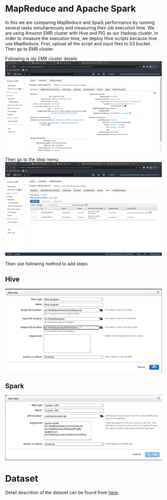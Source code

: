 # MapReduce and Apache Spark
In this we are comparing MapReduce and Spark performance by running several tasks simultaneously and measuring their job execution time. We are using Amazon EMR cluster with Hive and PIG as our Hadoop cluster. In order to measure the execution time, we deploy Hive scripts because hive use MapReduce. First, upload all the script and input files to S3 bucket. Then go to EMR cluster.

Following is my EMR cluster details 
![EMR_Cluster](EMR_Cluster_Configuration_details.png)

Then go to the step menu:
![Step_Menu](Step_Menu_of_EMR.png)

Then use following method to add steps
## Hive
![Hive_Step](HiveQL/Screen_Shots/2-HQL_add_step.png)

## Spark
![Spark_Step](Spark/Screen_Shots/2-Spark_add_step.png)

# Dataset
Detail descrition of the dataset can be found from [here](https://www.kaggle.com/code/adveros/flight-delay-eda-exploratory-data-analysis/notebook).


